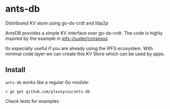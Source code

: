 # ants-db
Distributed KV store using go-ds-crdt and libp2p

AntsDB provides a simple KV interface over go-ds-crdt. The code is highly inspired
by the example in [ipfs-cluster/consesus](https://github.com/ipfs/ipfs-cluster/tree/master/consensus/crdt)

Its especially useful if you are already using the IPFS ecosystem. With minimal
code layer we can create this KV Store which can be used by apps.

## Install
`ants-db` works like a regular Go module:

```
> go get github.com/plexsysio/ants-db
```

Check tests for examples
